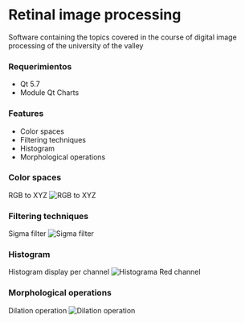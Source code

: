 # Retinal image processing

Software containing the topics covered in the course of digital image processing of the university of the valley

### Requerimientos
* Qt 5.7 
* Module Qt Charts

### Features
* Color spaces
* Filtering techniques
* Histogram
* Morphological operations


### Color spaces
RGB to XYZ
![RGB to XYZ](http://res.cloudinary.com/dnat0jmou/image/upload/v1482261814/image1_dtdbxg.png)

### Filtering techniques
Sigma filter
![Sigma filter](http://res.cloudinary.com/dnat0jmou/image/upload/v1482261818/sigma_zb5v0z.png)

### Histogram
Histogram display per channel
![Histograma Red channel](http://res.cloudinary.com/dnat0jmou/image/upload/v1482261802/histograma_rbmabj.png)

### Morphological operations
Dilation operation
![Dilation operation](http://res.cloudinary.com/dnat0jmou/image/upload/v1482261803/operaciones_morfologicas_yv945v.png)
